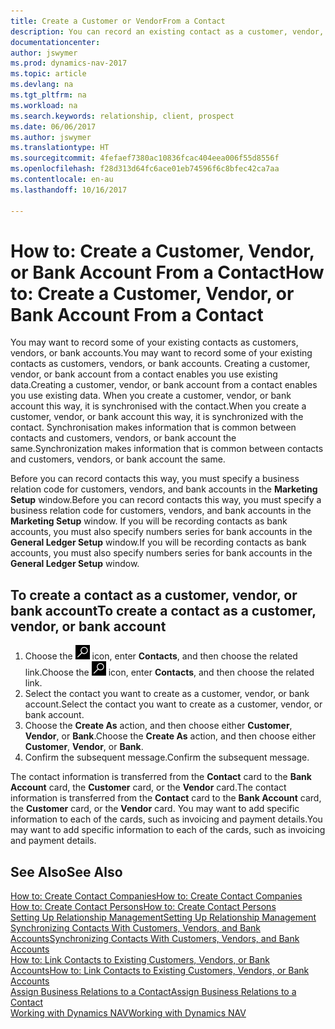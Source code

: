 ```yaml
---
title: Create a Customer or VendorFrom a Contact
description: You can record an existing contact as a customer, vendor, or bank account using existing data and specifying a business relationship.
documentationcenter: 
author: jswymer
ms.prod: dynamics-nav-2017
ms.topic: article
ms.devlang: na
ms.tgt_pltfrm: na
ms.workload: na
ms.search.keywords: relationship, client, prospect
ms.date: 06/06/2017
ms.author: jswymer
ms.translationtype: HT
ms.sourcegitcommit: 4fefaef7380ac10836fcac404eea006f55d8556f
ms.openlocfilehash: f28d313d64fc6ace01eb74596f6c8bfec42ca7aa
ms.contentlocale: en-au
ms.lasthandoff: 10/16/2017

---
```

# <a name="how-to-create-a-customer-vendor-or-bank-account-from-a-contact"></a><span data-ttu-id="cac70-103">How to: Create a Customer, Vendor, or Bank Account From a Contact</span><span class="sxs-lookup"><span data-stu-id="cac70-103">How to: Create a Customer, Vendor, or Bank Account From a Contact</span></span>
<span data-ttu-id="cac70-104">You may want to record some of your existing contacts as customers, vendors, or bank accounts.</span><span class="sxs-lookup"><span data-stu-id="cac70-104">You may want to record some of your existing contacts as customers, vendors, or bank accounts.</span></span> <span data-ttu-id="cac70-105">Creating a customer, vendor, or bank account from a contact enables you use existing data.</span><span class="sxs-lookup"><span data-stu-id="cac70-105">Creating a customer, vendor, or bank account from a contact enables you use existing data.</span></span> <span data-ttu-id="cac70-106">When you create a customer, vendor, or bank account this way, it is synchronised with the contact.</span><span class="sxs-lookup"><span data-stu-id="cac70-106">When you create a customer, vendor, or bank account this way, it is synchronized with the contact.</span></span> <span data-ttu-id="cac70-107">Synchronisation makes information that is common between contacts and customers, vendors, or bank account the same.</span><span class="sxs-lookup"><span data-stu-id="cac70-107">Synchronization makes information that is common between contacts and customers, vendors, or bank account the same.</span></span>

<span data-ttu-id="cac70-108">Before you can record contacts this way, you must specify a business relation code for customers, vendors, and bank accounts in the **Marketing Setup** window.</span><span class="sxs-lookup"><span data-stu-id="cac70-108">Before you can record contacts this way, you must specify a business relation code for customers, vendors, and bank accounts in the **Marketing Setup** window.</span></span> <span data-ttu-id="cac70-109">If you will be recording contacts as bank accounts, you must also specify numbers series for bank accounts in the **General Ledger Setup** window.</span><span class="sxs-lookup"><span data-stu-id="cac70-109">If you will be recording contacts as bank accounts, you must also specify numbers series for bank accounts in the **General Ledger Setup** window.</span></span>

## <a name="to-create-a-contact-as-a-customer-vendor-or-bank-account"></a><span data-ttu-id="cac70-110">To create a contact as a customer, vendor, or bank account</span><span class="sxs-lookup"><span data-stu-id="cac70-110">To create a contact as a customer, vendor, or bank account</span></span>
1. <span data-ttu-id="cac70-111">Choose the ![Search for Page or Report](media/ui-search/search_small.png "Search for Page or Report icon") icon, enter **Contacts**, and then choose the related link.</span><span class="sxs-lookup"><span data-stu-id="cac70-111">Choose the ![Search for Page or Report](media/ui-search/search_small.png "Search for Page or Report icon") icon, enter **Contacts**, and then choose the related link.</span></span>
2. <span data-ttu-id="cac70-112">Select the contact you want to create as a customer, vendor, or bank account.</span><span class="sxs-lookup"><span data-stu-id="cac70-112">Select the contact you want to create as a customer, vendor, or bank account.</span></span>
3. <span data-ttu-id="cac70-113">Choose the **Create As** action, and then choose either **Customer**, **Vendor**, or **Bank**.</span><span class="sxs-lookup"><span data-stu-id="cac70-113">Choose the **Create As** action, and then choose either **Customer**, **Vendor**, or **Bank**.</span></span>
4. <span data-ttu-id="cac70-114">Confirm the subsequent message.</span><span class="sxs-lookup"><span data-stu-id="cac70-114">Confirm the subsequent message.</span></span>

<span data-ttu-id="cac70-115">The contact information is transferred from the **Contact** card to the **Bank Account** card, the **Customer** card, or the **Vendor** card.</span><span class="sxs-lookup"><span data-stu-id="cac70-115">The contact information is transferred from the **Contact** card to the **Bank Account** card, the **Customer** card, or the **Vendor** card.</span></span> <span data-ttu-id="cac70-116">You may want to add specific information to each of the cards, such as invoicing and payment details.</span><span class="sxs-lookup"><span data-stu-id="cac70-116">You may want to add specific information to each of the cards, such as invoicing and payment details.</span></span>

## <a name="see-also"></a><span data-ttu-id="cac70-117">See Also</span><span class="sxs-lookup"><span data-stu-id="cac70-117">See Also</span></span>
[<span data-ttu-id="cac70-118">How to: Create Contact Companies</span><span class="sxs-lookup"><span data-stu-id="cac70-118">How to: Create Contact Companies</span></span>](marketing-create-contact-companies.md)  
[<span data-ttu-id="cac70-119">How to: Create Contact Persons</span><span class="sxs-lookup"><span data-stu-id="cac70-119">How to: Create Contact Persons</span></span>](marketing-create-contact-persons.md)  
[<span data-ttu-id="cac70-120">Setting Up Relationship Management</span><span class="sxs-lookup"><span data-stu-id="cac70-120">Setting Up Relationship Management</span></span>](marketing-setup-marketing.md)  
[<span data-ttu-id="cac70-121">Synchronizing Contacts With Customers, Vendors, and Bank Accounts</span><span class="sxs-lookup"><span data-stu-id="cac70-121">Synchronizing Contacts With Customers, Vendors, and Bank Accounts</span></span>](marketing-synchronize-contacts-customers-vendors-bank-accounts.md)  
[<span data-ttu-id="cac70-122">How to: Link Contacts to Existing Customers, Vendors, or Bank Accounts</span><span class="sxs-lookup"><span data-stu-id="cac70-122">How to: Link Contacts to Existing Customers, Vendors, or Bank Accounts</span></span>](marketing-how-link-contact.md)  
[<span data-ttu-id="cac70-123">Assign Business Relations to a Contact</span><span class="sxs-lookup"><span data-stu-id="cac70-123">Assign Business Relations to a Contact</span></span>](marketing-business-relations.md#AssignBusRelContact)  
[<span data-ttu-id="cac70-124">Working with Dynamics NAV</span><span class="sxs-lookup"><span data-stu-id="cac70-124">Working with Dynamics NAV</span></span>](ui-work-product.md)

